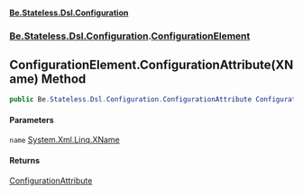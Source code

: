 #### [Be.Stateless.Dsl.Configuration](README.md 'README')
### [Be.Stateless.Dsl.Configuration](Be.Stateless.Dsl.Configuration.md 'Be.Stateless.Dsl.Configuration').[ConfigurationElement](ConfigurationElement.md 'Be.Stateless.Dsl.Configuration.ConfigurationElement')

## ConfigurationElement.ConfigurationAttribute(XName) Method

```csharp
public Be.Stateless.Dsl.Configuration.ConfigurationAttribute ConfigurationAttribute(System.Xml.Linq.XName name);
```
#### Parameters

<a name='Be.Stateless.Dsl.Configuration.ConfigurationElement.ConfigurationAttribute(System.Xml.Linq.XName).name'></a>

`name` [System.Xml.Linq.XName](https://docs.microsoft.com/en-us/dotnet/api/System.Xml.Linq.XName 'System.Xml.Linq.XName')

#### Returns
[ConfigurationAttribute](ConfigurationAttribute.md 'Be.Stateless.Dsl.Configuration.ConfigurationAttribute')